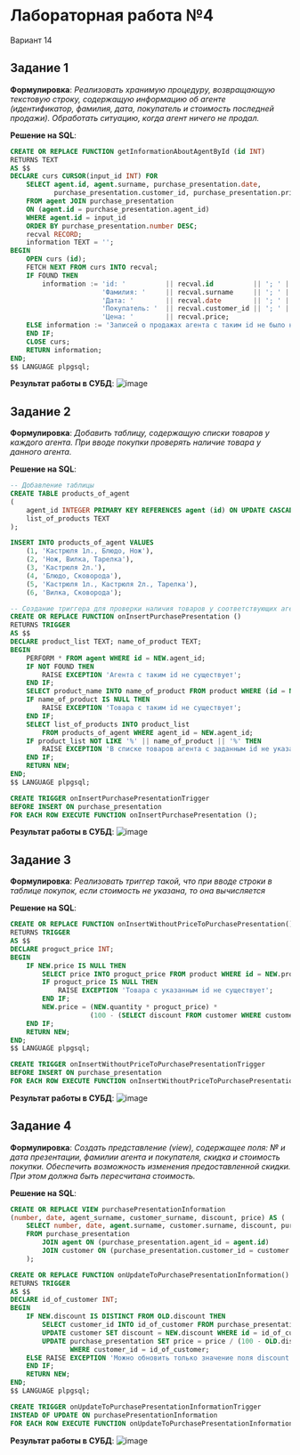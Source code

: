 # Лабораторная работа №4
Вариант 14

## Задание 1
**Формулировка**: *Реализовать хранимую процедуру, возвращающую текстовую строку, содержащую информацию об агенте (идентификатор, фамилия, дата, покупатель и стоимость последней продажи). Обработать ситуацию, когда агент ничего не продал.*

**Решение на SQL**:
```SQL
CREATE OR REPLACE FUNCTION getInformationAboutAgentById (id INT)
RETURNS TEXT
AS $$
DECLARE curs CURSOR(input_id INT) FOR 
    SELECT agent.id, agent.surname, purchase_presentation.date, 
           purchase_presentation.customer_id, purchase_presentation.price 
    FROM agent JOIN purchase_presentation 
    ON (agent.id = purchase_presentation.agent_id) 
    WHERE agent.id = input_id
    ORDER BY purchase_presentation.number DESC;
    recval RECORD; 
    information TEXT = '';
BEGIN
    OPEN curs (id);
    FETCH NEXT FROM curs INTO recval;
    IF FOUND THEN
        information := 'id: '          || recval.id          || '; ' || 
                       'Фамилия: '     || recval.surname     || '; ' ||
                       'Дата: '        || recval.date        || '; ' ||
                       'Покупатель: '  || recval.customer_id || '; ' ||
                       'Цена: '        || recval.price;
    ELSE information := 'Записей о продажах агента с таким id не было найдено';
    END IF;
    CLOSE curs;
    RETURN information;
END;
$$ LANGUAGE plpgsql;
```

**Результат работы в СУБД**:
![image](https://github.com/user-attachments/assets/f48f3c24-649a-4c94-91bc-3aa3b20c1324)

## Задание 2
**Формулировка**: *Добавить таблицу, содержащую списки товаров у каждого агента. При вводе покупки проверять наличие товара у данного агента.*

**Решение на SQL**:
```SQL
-- Добавление таблицы
CREATE TABLE products_of_agent
(
	agent_id INTEGER PRIMARY KEY REFERENCES agent (id) ON UPDATE CASCADE ON DELETE CASCADE,
	list_of_products TEXT
);

INSERT INTO products_of_agent VALUES
	(1, 'Кастрюля 1л., Блюдо, Нож'),
	(2, 'Нож, Вилка, Тарелка'),
	(3, 'Кастрюля 2л.'),
	(4, 'Блюдо, Сковорода'),
	(5, 'Кастрюля 1л., Кастрюля 2л., Тарелка'),
	(6, 'Вилка, Сковорода');

-- Создание триггера для проверки наличия товаров у соответствующих агентов
CREATE OR REPLACE FUNCTION onInsertPurchasePresentation ()
RETURNS TRIGGER
AS $$
DECLARE product_list TEXT; name_of_product TEXT;
BEGIN
    PERFORM * FROM agent WHERE id = NEW.agent_id;
    IF NOT FOUND THEN
        RAISE EXCEPTION 'Агента с таким id не существует';
    END IF;
    SELECT product_name INTO name_of_product FROM product WHERE (id = NEW.product_id);
    IF name_of_product IS NULL THEN
        RAISE EXCEPTION 'Товара с таким id не существует';
    END IF;
    SELECT list_of_products INTO product_list
        FROM products_of_agent WHERE agent_id = NEW.agent_id;
    IF product_list NOT LIKE '%' || name_of_product || '%' THEN
        RAISE EXCEPTION 'В списке товаров агента с заданным id не указано такого товара';
    END IF;
    RETURN NEW;
END;
$$ LANGUAGE plpgsql;

CREATE TRIGGER onInsertPurchasePresentationTrigger
BEFORE INSERT ON purchase_presentation
FOR EACH ROW EXECUTE FUNCTION onInsertPurchasePresentation ();
```

**Результат работы в СУБД**:
![image](https://github.com/user-attachments/assets/224febba-3645-46dd-b2a3-3c688742828e)

## Задание 3
**Формулировка**: *Реализовать триггер такой, что при вводе строки в таблице покупок, если стоимость не указана, то она вычисляется*

**Решение на SQL**:
```SQL
CREATE OR REPLACE FUNCTION onInsertWithoutPriceToPurchasePresentation()
RETURNS TRIGGER
AS $$
DECLARE proguct_price INT;
BEGIN
    IF NEW.price IS NULL THEN
        SELECT price INTO proguct_price FROM product WHERE id = NEW.product_id;
        IF proguct_price IS NULL THEN
            RAISE EXCEPTION 'Товара с указанным id не существует';
        END IF;
        NEW.price = (NEW.quantity * proguct_price) * 
                    (100 - (SELECT discount FROM customer WHERE customer.id = NEW.customer_id)) / 100;
    END IF;
    RETURN NEW;
END;
$$ LANGUAGE plpgsql;

CREATE TRIGGER onInsertWithoutPriceToPurchasePresentationTrigger
BEFORE INSERT ON purchase_presentation
FOR EACH ROW EXECUTE FUNCTION onInsertWithoutPriceToPurchasePresentation();
```

**Результат работы в СУБД**:
![image](https://github.com/user-attachments/assets/f8656f25-27aa-4f8e-a7ac-1faed247c4c7)

## Задание 4
**Формулировка**: *Создать представление (view), содержащее поля: № и дата презентации, фамилии агента и покупателя, скидка и стоимость покупки. Обеспечить возможность изменения предоставленной скидки. При этом должна быть пересчитана стоимость.*

**Решение на SQL**:
```SQL
CREATE OR REPLACE VIEW purchasePresentationInformation 
(number, date, agent_surname, customer_surname, discount, price) AS (
    SELECT number, date, agent.surname, customer.surname, discount, purchase_presentation.price
    FROM purchase_presentation 
        JOIN agent ON (purchase_presentation.agent_id = agent.id)
        JOIN customer ON (purchase_presentation.customer_id = customer.id)
    );

CREATE OR REPLACE FUNCTION onUpdateToPurchasePresentationInformation()
RETURNS TRIGGER
AS $$
DECLARE id_of_customer INT;
BEGIN
    IF NEW.discount IS DISTINCT FROM OLD.discount THEN
        SELECT customer_id INTO id_of_customer FROM purchase_presentation WHERE number = NEW.number;
        UPDATE customer SET discount = NEW.discount WHERE id = id_of_customer;
        UPDATE purchase_presentation SET price = price / (100 - OLD.discount) * (100 - NEW.discount)
               WHERE customer_id = id_of_customer;
    ELSE RAISE EXCEPTION 'Можно обновить только значение поля discount';
    END IF;
    RETURN NEW;
END;
$$ LANGUAGE plpgsql;

CREATE TRIGGER onUpdateToPurchasePresentationInformationTrigger
INSTEAD OF UPDATE ON purchasePresentationInformation
FOR EACH ROW EXECUTE FUNCTION onUpdateToPurchasePresentationInformation();
```

**Результат работы в СУБД**:
![image](https://github.com/user-attachments/assets/9257e159-2306-421e-b9d3-8cbfb94cde95)
